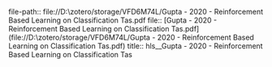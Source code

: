file-path:: file://D:\zotero/storage/VFD6M74L/Gupta - 2020 - Reinforcement Based Learning on Classification Tas.pdf
file:: [Gupta - 2020 - Reinforcement Based Learning on Classification Tas.pdf](file://D:\zotero/storage/VFD6M74L/Gupta - 2020 - Reinforcement Based Learning on Classification Tas.pdf)
title:: hls__Gupta - 2020 - Reinforcement Based Learning on Classification Tas
